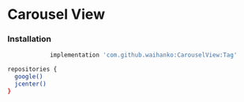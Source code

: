 # Carousel View

### Installation
	     	        
```sh
	        implementation 'com.github.waihanko:CarouselView:Tag'
```

```sh
repositories {
  google()
  jcenter()
}
```

